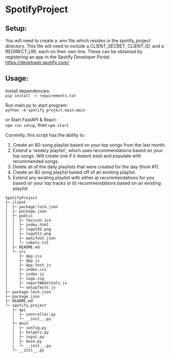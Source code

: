 # SpotifyProject

## Setup:

You will need to create a .env file which resides in the spotify_project directory.  This file will need to include a CLIENT_SECRET, CLIENT_ID,
and a REDIRECT_URI, each on their own line.  These can be obtained by registering an app in the Spotify Developer Portal: https://developer.spotify.com/

## Usage:
Install dependencies:  
```pip install -r requirements.txt```

Run main.py to start program:  
```python -m spotify_project.main.main```

or Start FastAPI & React:  
```npm run setup```, then ```npm start```


Currently, this script has the ability to:

1. Create an 80-song playlist based on your top songs from the last month.
2. Extend a 'weekly playlist', which uses recommendations based on your top songs.  Will create one if it doesnt exist and populate with recommended songs.
3. Delete all of the daily playlists that were created for the day (from #1).
4. Create an 80 song playlist based off of an existing playlist.
5. Extend any existing playlist with either a) recommendations for you based on your top tracks or b) recommendations based on an existing playlist



```
SpotifyProject
├─ client
│  ├─ package-lock.json
│  ├─ package.json
│  ├─ public
│  │  ├─ favicon.ico
│  │  ├─ index.html
│  │  ├─ logo192.png
│  │  ├─ logo512.png
│  │  ├─ manifest.json
│  │  └─ robots.txt
│  ├─ README.md
│  └─ src
│     ├─ App.css
│     ├─ App.js
│     ├─ App.test.js
│     ├─ index.css
│     ├─ index.js
│     ├─ logo.svg
│     ├─ reportWebVitals.js
│     └─ setupTests.js
├─ package-lock.json
├─ package.json
├─ README.md
└─ spotify_project
   ├─ api
   │  ├─ controller.py
   │  └─ __init__.py
   ├─ main
   │  ├─ config.py
   │  ├─ helpers.py
   │  ├─ input.py
   │  ├─ main.py
   │  └─ __init__.py
   └─ __init__.py

```